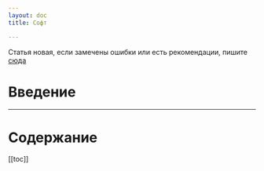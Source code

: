```yaml
---
layout: doc
title: Софт

---
```


Статья новая, если замечены ошибки или есть рекомендации, пишите [сюда](https://t.me/neongooru)

# Введение



-----

# Содержание 

[[toc]]

# 

